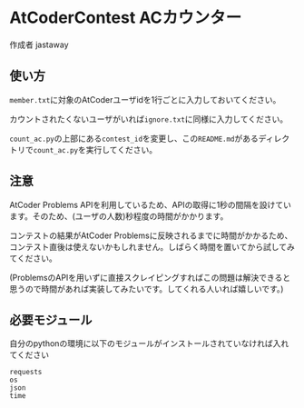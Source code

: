 # AtCoderContest ACカウンター
作成者 jastaway

## 使い方
`member.txt`に対象のAtCoderユーザidを1行ごとに入力しておいてください。

カウントされたくないユーザがいれば`ignore.txt`に同様に入力してください。

`count_ac.py`の上部にある`contest_id`を変更し、この`README.md`があるディレクトリで`count_ac.py`を実行してください。

## 注意
AtCoder Problems APIを利用しているため、APIの取得に1秒の間隔を設けています。そのため、(ユーザの人数)秒程度の時間がかかります。

コンテストの結果がAtCoder Problemsに反映されるまでに時間がかかるため、コンテスト直後は使えないかもしれません。しばらく時間を置いてから試してみてください。

(ProblemsのAPIを用いずに直接スクレイピングすればこの問題は解決できると思うので時間があれば実装してみたいです。してくれる人いれば嬉しいです。)

## 必要モジュール
自分のpythonの環境に以下のモジュールがインストールされていなければ入れてください
```
requests
os
json
time
```
